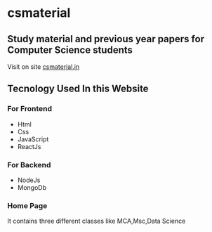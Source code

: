 # csmaterial 

## Study material and previous year papers for Computer Science students    
    
Visit on site [csmaterial.in](https://www.csmaterial.in/)



## Tecnology Used In this Website

### For Frontend            
- Html 
- Css 
- JavaScript 
- ReactJs



 ### For Backend     
 - NodeJs                           
 - MongoDb
 
### Home Page 
It contains three different classes like MCA,Msc,Data Science 



